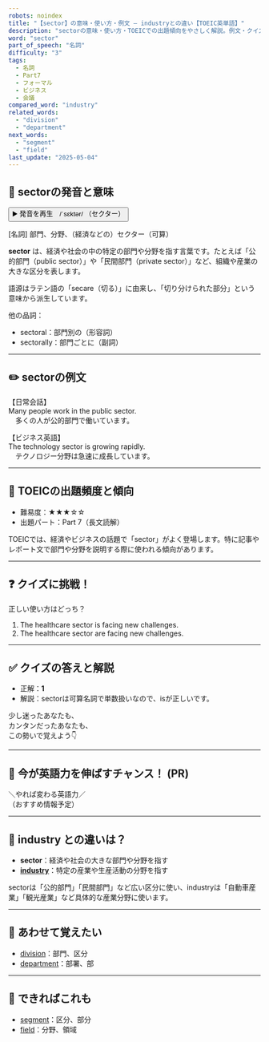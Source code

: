 ```yaml
---
robots: noindex
title: "【sector】の意味・使い方・例文 ― industryとの違い【TOEIC英単語】"
description: "sectorの意味・使い方・TOEICでの出題傾向をやさしく解説。例文・クイズ付きでindustryとの違いもわかりやすく学べます。"
word: "sector"
part_of_speech: "名詞"
difficulty: "3"
tags:
  - 名詞
  - Part7
  - フォーマル
  - ビジネス
  - 会議
compared_word: "industry"
related_words:
  - "division"
  - "department"
next_words:
  - "segment"
  - "field"
last_update: "2025-05-04"
---
```


## 🔰 sectorの発音と意味

<button class="play-audio" onclick="playTTS('sector')">
  <span class="play-audio-main">
    ▶️ 発音を再生　/ˈsɛktər/
  </span>
  <span class="play-audio-sub">
    （セクター）
  </span>
</button>

[名詞] 部門、分野、（経済などの）セクター（可算）

**sector** は、経済や社会の中の特定の部門や分野を指す言葉です。たとえば「公的部門（public sector）」や「民間部門（private sector）」など、組織や産業の大きな区分を表します。

語源はラテン語の「secare（切る）」に由来し、「切り分けられた部分」という意味から派生しています。

他の品詞：  
- sectoral：部門別の（形容詞）
- sectorally：部門ごとに（副詞）

---

## ✏️ sectorの例文

【日常会話】  
Many people work in the public sector.  
　多くの人が公的部門で働いています。

【ビジネス英語】  
The technology sector is growing rapidly.  
　テクノロジー分野は急速に成長しています。

---

## 🎯 TOEICの出題頻度と傾向

- 難易度：★★★☆☆
- 出題パート：Part 7（長文読解）

TOEICでは、経済やビジネスの話題で「sector」がよく登場します。特に記事やレポート文で部門や分野を説明する際に使われる傾向があります。

---

## ❓ クイズに挑戦！

正しい使い方はどっち？

1. The healthcare sector is facing new challenges.  
2. The healthcare sector are facing new challenges.

---

## ✅ クイズの答えと解説

- 正解：**1**
- 解説：sectorは可算名詞で単数扱いなので、isが正しいです。

少し迷ったあなたも、  
カンタンだったあなたも、  
この勢いで覚えよう👇️

---

## 🚀 今が英語力を伸ばすチャンス！ (PR)

<div class="info-center">
＼やれば変わる英語力／<br>  
（おすすめ情報予定）
</div>

---

## 🤔  industry との違いは？

- **sector**：経済や社会の大きな部門や分野を指す
- **[industry](/industry)**：特定の産業や生産活動の分野を指す

sectorは「公的部門」「民間部門」など広い区分に使い、industryは「自動車産業」「観光産業」など具体的な産業分野に使います。

---

## 🧩 あわせて覚えたい

- [division](/division)：部門、区分
- [department](/department)：部署、部

---

## 📖 できればこれも

- [segment](/segment)：区分、部分
- [field](/field)：分野、領域

<!-- cvid: aid02_bid28 -->
